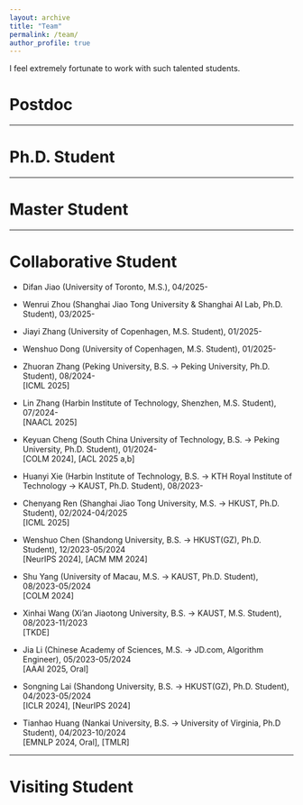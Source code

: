 ```yaml
---
layout: archive
title: "Team"
permalink: /team/
author_profile: true
---
```


I feel extremely fortunate to work with such talented students.

Postdoc
===



<hr />

Ph.D. Student
===


<hr />

Master Student
===


<hr />

Collaborative Student 
===

- Difan Jiao (University of Toronto, M.S.), 04/2025- <br>

- Wenrui Zhou (Shanghai Jiao Tong University & Shanghai AI Lab, Ph.D. Student), 03/2025- <br>

- Jiayi Zhang (University of Copenhagen, M.S. Student), 01/2025- <br>

- Wenshuo Dong (University of Copenhagen, M.S. Student), 01/2025- <br>

- Zhuoran Zhang (Peking University, B.S. -> Peking University, Ph.D. Student), 08/2024-   <br>
[ICML 2025]

- Lin Zhang (Harbin Institute of Technology, Shenzhen, M.S. Student), 07/2024-  <br>
[NAACL 2025]

- Keyuan Cheng (South China University of Technology, B.S. -> Peking University, Ph.D. Student), 01/2024- <br>
[COLM 2024], [ACL 2025 a,b]

- Huanyi Xie (Harbin Institute of Technology, B.S. -> KTH Royal Institute of Technology -> KAUST, Ph.D. Student), 08/2023- <br>


- Chenyang Ren (Shanghai Jiao Tong University, M.S. -> HKUST, Ph.D. Student), 02/2024-04/2025  <br>
[ICML 2025]

- Wenshuo Chen (Shandong University, B.S. -> HKUST(GZ), Ph.D. Student), 12/2023-05/2024 <br>
[NeurIPS 2024], [ACM MM 2024]

- Shu Yang (University of Macau, M.S. -> KAUST, Ph.D. Student), 08/2023-05/2024  <br>
[COLM 2024]

- Xinhai Wang (Xi’an Jiaotong University, B.S. -> KAUST, M.S. Student), 08/2023-11/2023  <br>
[TKDE]

- Jia Li (Chinese Academy of Sciences, M.S. -> JD.com, Algorithm Engineer), 05/2023-05/2024 <br>
[AAAI 2025, Oral]

- Songning Lai (Shandong University, B.S. -> HKUST(GZ), Ph.D. Student), 04/2023-05/2024   <br>
[ICLR 2024], [NeurIPS 2024]

- Tianhao Huang (Nankai University, B.S. -> University of Virginia, Ph.D  Student), 04/2023-10/2024   <br>
[EMNLP 2024, Oral], [TMLR]

<hr />

Visiting Student
===

